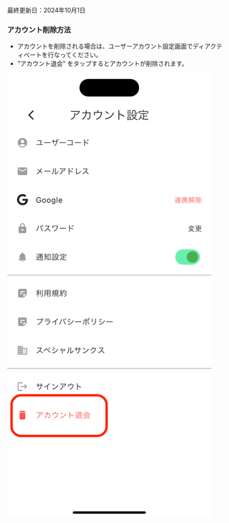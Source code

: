 最終更新日：2024年10月1日

### アカウント削除方法

- アカウントを削除される場合は、ユーザーアカウント設定画面でディアクティベートを行なってください。
- "アカウント退会" をタップするとアカウントが削除されます。

![Screenshot](../images/how_to_deactivate_ja.png)
